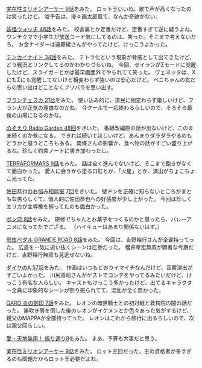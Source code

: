 [実在性ミリオンアーサー 9話](http://www.nicovideo.jp/watch/1417059734)をみた。
ロット王いいね。歌で声が高くなったのは笑ったけど。
嘘予告は、漫☆画太郎風で、なんか奇跡がない。

[妖怪ウォッチ 46話](http://www.nicovideo.jp/watch/1417162949)をみた。
校舎裏とか定番だけど、定番すぎて逆に疑うよね。
ウンチクマで小学生が放送コード気にしてるのは、笑った。そこまで考えないだろ。
お金ナイダーは遠藤綾さんがやってたけど、けっこうよかった。

[テンカイナイト 34話](http://www.nicovideo.jp/watch/1416889228)をみた。
テトラ化という現象が脅威として出てきたけど、どう戦況とリンクしてるのかわかりづらいね。
今回、セイランがΣモードに覚醒したけど、スライガーとかは最早画面外でやられてて笑った。
ヴェネッタは、XにもΣにも覚醒してないけど相変わらず強いのは安心だけど。
ペニちゃんの友だちの思い出はどことなくプリパラを思い出す。

[フランチェスカ 21話](http://www.nicovideo.jp/watch/1416986833)をみた。
使い込み的に、道民に相変わらず厳しいけど、フラン犬が正気の理由なのかね。
今クールで一応終わるらしいので、そろそろ最後の山場になるのかな。

[のぞえり Radio Garden 48回](http://www.nicovideo.jp/watch/1417166166)をきいた。
番組改編期の話が出ないけど、このまま続くのか気になる。
できれば続いてほしいけど、あんまりダラダラやるのもどうかと思うところもある。
南條さんの影響か、食べ物の話がすごい盛り上がるね。珍しく約束ノートに書き加わったし。

[TERRAFORMARS 9話](http://www.nicovideo.jp/watch/1416882375)をみた。
話は全く進んでないけど、そこまで飽きがなくて面白かった。
愛人に会うから塗る口紅とか、「火星」とか、演出がちょこちょこ光ってた。

[佐田恭也のお悩み相談室 7回](https://www.youtube.com/watch?v=J03yXTiCFAs)をきいた。
壁ドンを正確に知らないところがまともな男らしくて、個人的に佐田恭也への好感度が少し上がった。
今回は珍しくエリカが主導権を握ってたのも面白かった。

[ボン恋 8話](http://www.nicovideo.jp/watch/1417070949)をみた。
研修でちゃんとお菓子をつくるのかと思ったら、バレーアニメになってたでござる。
（ハイキューはあまり関係ないはず。）

[弱虫ペダル GRANDE ROAD 8話](http://www.nicovideo.jp/watch/1416969806)をみた。
今回は、吉野裕行さんが全部持ってった。
広島を一気に追い抜くシーンは圧巻だった。
櫻井孝宏無双が顕著な今期だけど、吉野裕行無双も見逃せないね。

[ダイヤのA 57話](http://www.nicovideo.jp/watch/1417136423)をみた。
作画はいつもどおりイマイチなんだけど、音響演出がすごいよかった。
川尻善昭さんがゲストでコンテをやってるみたいだけど、けっこう有名な人らしい。
キャストもけっこう多かったけど、出てるキャラクター全員に印象的なシーンが割り振られてて、混乱が全く無かった。

[GARO 炎の刻印 7話](http://www.nicovideo.jp/watch/1417051344)をみた。
レオンの暗黒騎士との初対戦と救貧院の闇の話だった。
笛吹き男を倒した後のレオンがイケメンとか色々あった気がするけど、親父のMAPPAが全部持ってった。
レオンはこれから修行に出るらしいので、次は親父回らしい。

[愛・天地無用！ 振り返り8](http://www.nicovideo.jp/watch/1416969298)をみた。
まあ、予算も大事だと思う。

[実在性ミリオンアーサー 9話](http://www.nicovideo.jp/watch/1417059734)をみた。
ロット王回だった。王の資格者が多すぎるのも問題だからロット王必要だよね。

